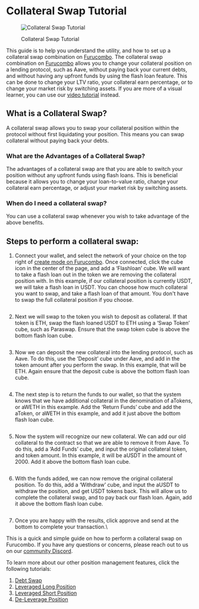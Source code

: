 # Collateral Swap Tutorial

<figure><img src="https://lh5.googleusercontent.com/K8db4uKO1QxWvNCgBsP3QEnu-cxJzZVfLr9TPxpADlGRjbybBI-0GtdMu7TG6aIZ7icpgmj1XJf9RnUoS3T_j4N7CJncOtJN3yO0P48DicC3XHzrXnPcx7a6zjWoI26ylDiJ5LJztKTBCg4--x3mwCg" alt="Collateral Swap Tutorial"><figcaption><p>Collateral Swap Tutorial</p></figcaption></figure>

This guide is to help you understand the utility, and how to set up a collateral swap combination on [Furucombo](https://furucombo.app/). The collateral swap combination on [Furucombo](https://furucombo.app/) allows you to change your collateral position on a lending protocol, such as Aave, without paying back your current debts, and without having any upfront funds by using the flash loan feature. This can be done to change your LTV ratio, your collateral earn percentage, or to change your market risk by switching assets. If you are more of a visual learner, you can use our [video tutorial](https://youtu.be/NaZgZTO41M0) instead.

## What is a Collateral Swap?&#x20;

A collateral swap allows you to swap your collateral position within the protocol without first liquidating your position. This means you can swap collateral without paying back your debts.

### What are the Advantages of a Collateral Swap?

The advantages of a collateral swap are that you are able to switch your position without any upfront funds using flash loans. This is beneficial because it allows you to change your loan-to-value ratio, change your collateral earn percentage, or adjust your market risk by switching assets.

### When do I need a collateral swap?

You can use a collateral swap whenever you wish to take advantage of the above benefits.

## Steps to perform a collateral swap:

1. Connect your wallet, and select the network of your choice on the top right of [create mode on Furucombo](https://furucombo.app/combo). Once connected, click the cube icon in the center of the page, and add a ‘Flashloan’ cube. We will want to take a flash loan out in the token we are removing the collateral position with. In this example, if our collateral position is currently USDT, we will take a flash loan in USDT. You can choose how much collateral you want to swap, and take a flash loan of that amount. You don't have to swap the full collateral position if you choose.

<figure><img src="https://lh3.googleusercontent.com/a_TcxVhVm-jfmtfASBVIZtNUJi97fTL2FJ3R36aa8xajewNNNwoalVMneDXHaxEbkcsEgXcJuU7KAywB0CW2ox-z7HE-wtuY53XZTOlpYzte3MMnxP_5dyP9C25MEdIe3gGtF_j8kBA9LOPQ14n7AN4" alt=""><figcaption></figcaption></figure>

2. Next we will swap to the token you wish to deposit as collateral. If that token is ETH, swap the flash loaned USDT to ETH using a ‘Swap Token’ cube, such as Paraswap. Ensure that the swap token cube is above the bottom flash loan cube.

<figure><img src="https://lh6.googleusercontent.com/cZNyHfnbsUoeF8uyLy9hFJuOItvatvSi5CviOCsaBNL6tX3fpyqkXnKlm4SKzWrz19V5_IbtrWYUPpN5ZTkr1dKhHFf3Y4T8gweh7Tmmn5_htQPIOGs0q9X_T1iKUzT7s1Apx5PP_l4NauDQsE-et6w" alt=""><figcaption></figcaption></figure>

3. Now we can deposit the new collateral into the lending protocol, such as Aave. To do this, use the ‘Deposit’ cube under Aave, and add in the token amount after you perform the swap. In this example, that will be ETH. Again ensure that the deposit cube is above the bottom flash loan cube.

<figure><img src="https://lh6.googleusercontent.com/hlbVZzxcr9VNXT48kTJaAirS-VSjXH8hKBczSkimjTN-vyEmJBZt-8uR5X7bTwN-0kUJWe7R0UntO0fDoE336feKJKzYCeHq_61aJuyegTsRR2VhdO3T7YOifgggZHUjPJAiQjHc15zSOLTgaD2xLqE" alt=""><figcaption></figcaption></figure>

4. The next step is to return the funds to our wallet, so that the system knows that we have additional collateral in the denomination of aTokens, or aWETH in this example. Add the ‘Return Funds’ cube and add the aToken, or aWETH in this example, and add it just above the bottom flash loan cube.

<figure><img src="https://lh5.googleusercontent.com/VgmY9Eyd8xLczqV51TiF2rTQGMv5JWPAOjR4h9pbZGOC2gPkfd0ibTrGfdAOPZwrTKXdMyM2avczTab0g0GIa9tSVCQ72RL6vW-BfnUpa3YDrAc8uCnu1JnzHnYRItnWReC9K_YXo0CSiyG07PfQPAI" alt=""><figcaption></figcaption></figure>

5. Now the system will recognize our new collateral. We can add our old collateral to the contract so that we are able to remove it from Aave. To do this, add a ‘Add Funds’ cube, and input the original collateral token, and token amount. In this example, it will be aUSDT in the amount of 2000. Add it above the bottom flash loan cube.

<figure><img src="https://lh5.googleusercontent.com/ba4ITz0ibjAL38OH0ihrRoQuqTz7jHwjozl2xlzdnxj_XCN9aqcd5EL02ArzPG-DbEoe0jihpUsY7tgjSvfNttWCRFmiCJLAfNkFfn8RUEL5ASP4m80tSAMMKd7OGqP8YvjP-9ACs2SS_6GmZ-oTIOA" alt=""><figcaption></figcaption></figure>

6. With the funds added, we can now remove the original collateral position. To do this, add a ‘Withdraw’ cube, and input the aUSDT to withdraw the position, and get USDT tokens back. This will allow us to complete the collateral swap, and to pay back our flash loan. Again, add it above the bottom flash loan cube.

<figure><img src="https://lh6.googleusercontent.com/64aTKHxo8g85vctleLaGLTMaJfTsjgC-Hx9mJwehx5cyoUq8-z-ldQkxNp58o2dCqwlV6tfaHPRPuzWSgZm5ZHeY-X__J7h-YPP6hqgfQwTVjEK6DLRl-N4Y3iDQMIo1bvTxGIPXldu0it2pHc68UzY" alt=""><figcaption></figcaption></figure>

7. Once you are happy with the results, click approve and send at the bottom to complete your transaction.\


This is a quick and simple guide on how to perform a collateral swap on Furucombo. If you have any questions or concerns, please reach out to us on our [community Discord](https://go.furucombo.app/Discord).



To learn more about our other position management features, click the following tutorials:

1. [Debt Swap](https://docs.furucombo.app/using-furucombo/tutorials/debt-swap-tutorial)
2. [Leveraged Long Position](https://docs.furucombo.app/using-furucombo/tutorials/leveraged-long-position-tutorial)
3. [Leveraged Short Position](https://docs.furucombo.app/using-furucombo/tutorials/leveraged-short-position-tutorial)
4. [De-Leverage Position](https://docs.furucombo.app/using-furucombo/tutorials/de-leverage-position-tutorial)
